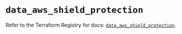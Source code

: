 # `data_aws_shield_protection`

Refer to the Terraform Registry for docs: [`data_aws_shield_protection`](https://registry.terraform.io/providers/hashicorp/aws/6.13.0/docs/data-sources/shield_protection).
